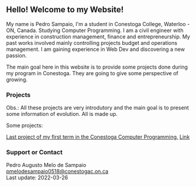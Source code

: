 ## Hello! Welcome to my Website!

My name is Pedro Sampaio, I'm a student in Conestoga College, Waterloo - ON, Canada. Studying Computer Programming.
I am a civil engineer with experience in construction management, finance and entrepreneurship. My past works involved mainly controlling projects budget and operations management. I am gaining experience in Web Dev and discovering a new passion.<br/>

The main goal here in this website is to provide some projects done during my program in Conestoga. They are going to give some perspective of growing.

### Projects

Obs.: All these projects are very introdutory and the main goal is to present some information of evolution. All is made up.

Some projects:

[Last project of my first term in the Conestoga Computer Programming.](https://psampaioca.github.io/FinalExamFallTerm2021/index.html)
[Link](url)

### Support or Contact

Pedro Augusto Melo de Sampaio<br/>
pmelodesampaio0518@conestogac.on.ca<br/>
Last update: 2022-03-26
